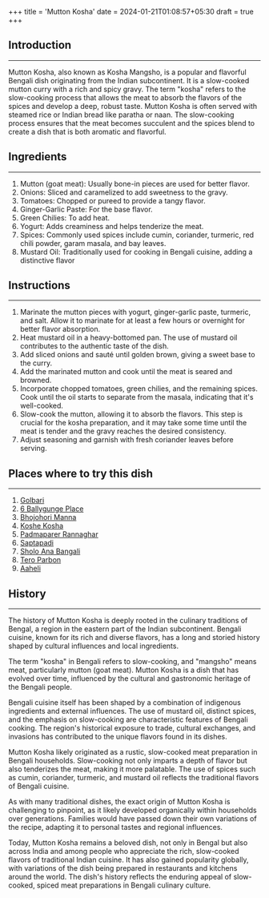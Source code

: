 +++
title = 'Mutton Kosha'
date = 2024-01-21T01:08:57+05:30
draft = true
+++

## Introduction

---

Mutton Kosha, also known as Kosha Mangsho, is a popular and flavorful Bengali dish originating from the Indian subcontinent. It is a slow-cooked mutton curry with a rich and spicy gravy. The term "kosha" refers to the slow-cooking process that allows the meat to absorb the flavors of the spices and develop a deep, robust taste. Mutton Kosha is often served with steamed rice or Indian bread like paratha or naan. The slow-cooking process ensures that the meat becomes succulent and the spices blend to create a dish that is both aromatic and flavorful.

## Ingredients

---

1. Mutton (goat meat): Usually bone-in pieces are used for better flavor.
2. Onions: Sliced and caramelized to add sweetness to the gravy.
3. Tomatoes: Chopped or pureed to provide a tangy flavor.
4. Ginger-Garlic Paste: For the base flavor.
5. Green Chilies: To add heat.
6. Yogurt: Adds creaminess and helps tenderize the meat.
7. Spices: Commonly used spices include cumin, coriander, turmeric, red chili powder, garam masala, and bay leaves.
8. Mustard Oil: Traditionally used for cooking in Bengali cuisine, adding a distinctive flavor

## Instructions

---

1. Marinate the mutton pieces with yogurt, ginger-garlic paste, turmeric, and salt. Allow it to marinate for at least a few hours or overnight for better flavor absorption.
2. Heat mustard oil in a heavy-bottomed pan. The use of mustard oil contributes to the authentic taste of the dish.
3. Add sliced onions and sauté until golden brown, giving a sweet base to the curry.
4. Add the marinated mutton and cook until the meat is seared and browned.
5. Incorporate chopped tomatoes, green chilies, and the remaining spices. Cook until the oil starts to separate from the masala, indicating that it's well-cooked.
6. Slow-cook the mutton, allowing it to absorb the flavors. This step is crucial for the kosha preparation, and it may take some time until the meat is tender and the gravy reaches the desired consistency.
7. Adjust seasoning and garnish with fresh coriander leaves before serving.

## Places where to try this dish

---

1. [Golbari](https://maps.app.goo.gl/TbKVBVR5ZKgvJoWX9)
2. [6 Ballygunge Place](https://maps.app.goo.gl/Y3YqagaTTHaV2G3L6)
3. [Bhojohori Manna](https://maps.app.goo.gl/14BaWixN25PGZ7t69)
4. [Koshe Kosha](https://maps.app.goo.gl/suq6DEYS5sEWpxQt5)
5. [Padmaparer Rannaghar](https://maps.app.goo.gl/DGZiGDE7JAUJ2KBT8)
6. [Saptapadi](https://maps.app.goo.gl/1Hc6HCKF5Lx6fU2C9)
7. [Sholo Ana Bangali](https://maps.app.goo.gl/K9d1J51hbeoGaWhL7)
8. [Tero Parbon](https://maps.app.goo.gl/oLrehdBnvvd86LAv7)
9. [Aaheli](https://maps.app.goo.gl/dSHCADTtgAeWFmDN6)

## History

---

The history of Mutton Kosha is deeply rooted in the culinary traditions of Bengal, a region in the eastern part of the Indian subcontinent. Bengali cuisine, known for its rich and diverse flavors, has a long and storied history shaped by cultural influences and local ingredients.

The term "kosha" in Bengali refers to slow-cooking, and "mangsho" means meat, particularly mutton (goat meat). Mutton Kosha is a dish that has evolved over time, influenced by the cultural and gastronomic heritage of the Bengali people.

Bengali cuisine itself has been shaped by a combination of indigenous ingredients and external influences. The use of mustard oil, distinct spices, and the emphasis on slow-cooking are characteristic features of Bengali cooking. The region's historical exposure to trade, cultural exchanges, and invasions has contributed to the unique flavors found in its dishes.

Mutton Kosha likely originated as a rustic, slow-cooked meat preparation in Bengali households. Slow-cooking not only imparts a depth of flavor but also tenderizes the meat, making it more palatable. The use of spices such as cumin, coriander, turmeric, and mustard oil reflects the traditional flavors of Bengali cuisine.

As with many traditional dishes, the exact origin of Mutton Kosha is challenging to pinpoint, as it likely developed organically within households over generations. Families would have passed down their own variations of the recipe, adapting it to personal tastes and regional influences.

Today, Mutton Kosha remains a beloved dish, not only in Bengal but also across India and among people who appreciate the rich, slow-cooked flavors of traditional Indian cuisine. It has also gained popularity globally, with variations of the dish being prepared in restaurants and kitchens around the world. The dish's history reflects the enduring appeal of slow-cooked, spiced meat preparations in Bengali culinary culture.
